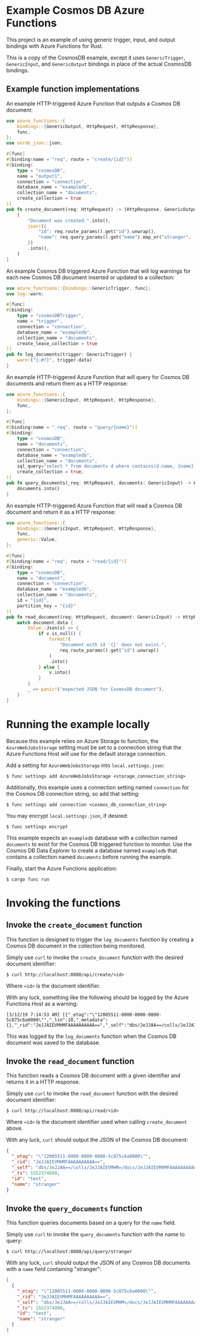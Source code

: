 # Example Cosmos DB Azure Functions

This project is an example of using generic trigger, input, and output bindings with Azure Functions for Rust.

This is a copy of the CosmosDB example, except it uses `GenericTrigger`, `GenericInput`, and `GenericOutput` bindings
in place of the actual CosmosDB bindings.

## Example function implementations

An example HTTP-triggered Azure Function that outputs a Cosmos DB document:

```rust
use azure_functions::{
    bindings::{GenericOutput, HttpRequest, HttpResponse},
    func,
};
use serde_json::json;

#[func]
#[binding(name = "req", route = "create/{id}")]
#[binding(
    type = "cosmosDB",
    name = "output1",
    connection = "connection",
    database_name = "exampledb",
    collection_name = "documents",
    create_collection = true
)]
pub fn create_document(req: HttpRequest) -> (HttpResponse, GenericOutput) {
    (
        "Document was created.".into(),
        json!({
            "id": req.route_params().get("id").unwrap(),
            "name": req.query_params().get("name").map_or("stranger", |x| x)
        })
        .into(),
    )
}
```

An example Cosmos DB triggered Azure Function that will log warnings for each new Cosmos DB document inserted or updated to a collection:

```rust
use azure_functions::{bindings::GenericTrigger, func};
use log::warn;

#[func]
#[binding(
    type = "cosmosDBTrigger",
    name = "trigger",
    connection = "connection",
    database_name = "exampledb",
    collection_name = "documents",
    create_lease_collection = true
)]
pub fn log_documents(trigger: GenericTrigger) {
    warn!("{:#?}", trigger.data)
}
```

An example HTTP-triggered Azure Function that will query for Cosmos DB documents and return them as a HTTP response:

```rust
use azure_functions::{
    bindings::{GenericInput, HttpRequest, HttpResponse},
    func,
};

#[func]
#[binding(name = "_req", route = "query/{name}")]
#[binding(
    type = "cosmosDB",
    name = "documents",
    connection = "connection",
    database_name = "exampledb",
    collection_name = "documents",
    sql_query="select * from documents d where contains(d.name, {name})",
    create_collection = true,
)]
pub fn query_documents(_req: HttpRequest, documents: GenericInput) -> HttpResponse {
    documents.into()
}
```

An example HTTP-triggered Azure Function that will read a Cosmos DB document and return it as a HTTP response:

```rust
use azure_functions::{
    bindings::{GenericInput, HttpRequest, HttpResponse},
    func,
    generic::Value,
};

#[func]
#[binding(name = "req", route = "read/{id}")]
#[binding(
    type = "cosmosDB",
    name = "document",
    connection = "connection",
    database_name = "exampledb",
    collection_name = "documents",
    id = "{id}",
    partition_key = "{id}"
)]
pub fn read_document(req: HttpRequest, document: GenericInput) -> HttpResponse {
    match document.data {
        Value::Json(v) => {
            if v.is_null() {
                format!(
                    "Document with id '{}' does not exist.",
                    req.route_params().get("id").unwrap()
                )
                .into()
            } else {
                v.into()
            }
        }
        _ => panic!("expected JSON for CosmosDB document"),
    }
}
```

# Running the example locally

Because this example relies on Azure Storage to function, the `AzureWebJobsStorage`
setting must be set to a connection string that the Azure Functions Host will use for 
the default storage connection.

Add a setting for `AzureWebJobsStorage` into `local.settings.json`:

```
$ func settings add AzureWebJobsStorage <storage_connection_string>
```

Additionally, this example uses a connection setting named `connection` for the Cosmos DB connection string, so add that setting:

```
$ func settings add connection <cosmos_db_connection_string>
```

You may encrypt `local.settings.json`, if desired:

```
$ func settings encrypt
```

This example expects an `exampledb` database with a collection named `documents` to exist for the Cosmos DB triggered function to monitor.  Use the Cosmos DB Data Explorer to create a database named `exampledb` that contains a collection named `documents` before running the example.

Finally, start the Azure Functions application:

```
$ cargo func run
```

# Invoking the functions

## Invoke the `create_document` function

This function is designed to trigger the `log_documents` function by creating a Cosmos DB document in the collection being monitored.

Simply use `curl` to invoke the `create_document` function with the desired document identifier:

```
$ curl http://localhost:8080/api/create/<id>
```

Where `<id>` is the document identifier.

With any luck, something like the following should be logged by the Azure Functions Host as a warning:

```
[3/12/19 7:14:53 AM] [{"_etag":"\"12005511-0000-0000-0000-5c875c6a0000\"","_lsn":10,"_metadata":{},"_rid":"JeJJAIEVMHMFAAAAAAAAAA==","_self":"dbs/JeJJAA==/colls/JeJJAIEVMHM=/docs/JeJJAIEVMHMFAAAAAAAAAA==/","_ts":1552374890,"id":"test","name":"stranger"}]
```

This was logged by the `log_documents` function when the Cosmos DB document was saved to the database.

## Invoke the `read_document` function

This function reads a Cosmos DB document with a given identifier and returns it in a HTTP response.

Simply use `curl` to invoke the `read_document` function with the desired document identifier:

```
$ curl http://localhost:8080/api/read/<id>
```

Where `<id>` is the document identifier used when calling `create_document` above.

With any luck, `curl` should output the JSON of the Cosmos DB document:

```json
{
  "_etag": "\"12005511-0000-0000-0000-5c875c6a0000\"",
  "_rid": "JeJJAIEVMHMFAAAAAAAAAA==",
  "_self": "dbs/JeJJAA==/colls/JeJJAIEVMHM=/docs/JeJJAIEVMHMFAAAAAAAAAA==/",
  "_ts": 1552374890,
  "id": "test",
  "name": "stranger"
}
```

## Invoke the `query_documents` function

This function queries documents based on a query for the `name` field.

Simply use `curl` to invoke the `query_documents` function with the name to query:

```
$ curl http://localhost:8080/api/query/stranger
```

With any luck, `curl` should output the JSON of any Cosmos DB documents with a `name` field containing "stranger":

```json
[
  {
    "_etag": "\"12005511-0000-0000-0000-5c875c6a0000\"",
    "_rid": "JeJJAIEVMHMFAAAAAAAAAA==",
    "_self": "dbs/JeJJAA==/colls/JeJJAIEVMHM=/docs/JeJJAIEVMHMFAAAAAAAAAA==/",
    "_ts": 1552374890,
    "id": "test",
    "name": "stranger"
  }
]
```
